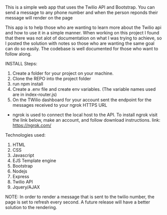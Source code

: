 This is a simple web app that uses the Twilio API and Bootstrap. 
You can send a message to any phone number and when the person reponds their message will render on the page

This app is to help those who are wanting to learn more about the Twilio api and how to use it in a simple manner. When working on this project I found that there was not alot of documentation on what I was trying to achieve, so I posted the solution with notes so those who are wanting the same goal can do so easily. 
The codebase is well documented for those who want to follow along. 

INSTALL Steps: 
1. Create a folder for your project on your machine. 
2. Clone the REPO into the project folder
3. run npm install
4. Create a .env file and create env variables. (The variable names used are in index-router.js)
5. On the TWilio dashboard for your account sent the endpoint for the messages received to your ngrok HTTPS URL

* ngrok is used to connect the local host to the API. To install ngrok visit the link below, make an account, and follow download instructions. 
link: https://ngrok.com/

Technologies used: 
1. HTML
2. CSS
3. Javascript
4. EJS Template engine
4. Bootstrap
5. Nodejs
6. Express
7. Twilio API
8. Jquery/AJAX

NOTE: In order to render a message that is sent to the twilio number, the page is set to refresh every second. A future release will have a better solution to the rendering. 